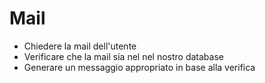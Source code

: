 # Mail

- Chiedere la mail dell'utente
- Verificare che la mail sia nel nel nostro database
- Generare un messaggio appropriato in base alla verifica